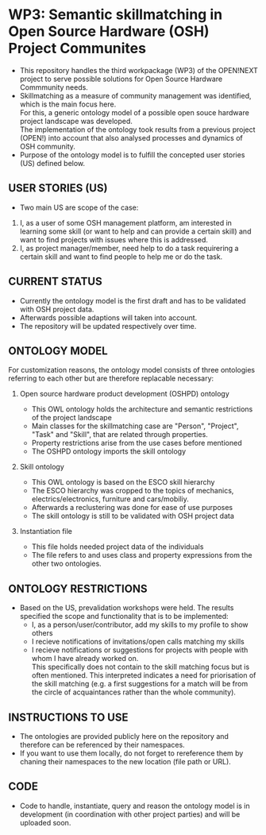 # **WP3: Semantic skillmatching in Open Source Hardware (OSH) Project Communites**

- This repository handles the third workpackage (WP3) of the OPEN!NEXT project to serve possible solutions for Open Source Hardware Commmunity needs.
- Skillmatching as a measure of community management was identified, which is the main focus here.
<br> For this, a generic ontology model of a possible open souce hardware project landscape was developed. 
<br> The implementation of the ontology took results from a previous project (OPEN!) into account that also analysed processes and dynamics of OSH community.
- Purpose of the ontology model is to fulfill the concepted user stories (US) defined below.


## **USER STORIES (US)**

- Two main US are scope of the case: <br>
 1. I, as a user of some OSH management platform, am interested in learning some skill (or want to help and can provide a certain skill) and want to find projects with issues where this is addressed. <br>
 2. I, as project manager/member, need help to do a task requirering a certain skill and want to find people to help me or do the task. 

## **CURRENT STATUS**

- Currently the ontology model is the first draft and has to be validated with OSH project data.
- Afterwards possible adaptions will taken into account.
- The repository will be updated respectively over time.


## **ONTOLOGY MODEL**

For customization reasons, the ontology model consists of three ontologies referring to each other but are therefore replacable necessary:<br>
1. Open source hardware product development (OSHPD) ontology
   - This OWL ontology holds the architecture and semantic restrictions of the project landscape
   - Main classes for the skillmatching case are "Person", "Project", "Task" and "Skill", that are related through properties.
   - Property restrictions arise from the use cases before mentioned
   - The OSHPD ontology imports the skill ontology

2. Skill ontology
   - This OWL ontology is based on the ESCO skill hierarchy
   - The ESCO hierarchy was cropped to the topics of mechanics, electrics/electronics, furniture and cars/mobiliy.
   - Afterwards a reclustering was done for ease of use purposes
   - The skill ontology is still to be validated with OSH project data

3. Instantiation file
   - This file holds needed project data of the individuals
   - The file refers to and uses class and property expressions from the other two ontologies.

## ONTOLOGY RESTRICTIONS
- Based on the US, prevalidation workshops were held. The results specified the scope and functionality that is to be implemented:<br>
  - I, as a person/user/contributor, add my skills to my profile to show others
  - I recieve notifications of invitations/open calls matching my skills
  - I recieve notifications or suggestions for projects with people with whom I have already worked on. <br> This specifically does not contain to the skill matching focus but is often mentioned. This interpreted indicates a need for priorisation of the skill matching (e.g. a first suggestions for a match will be from the circle of acquaintances rather than the whole community).


## **INSTRUCTIONS TO USE**
- The ontologies are provided publicly here on the repository and therefore can be referenced by their namespaces.
- If you want to use them locally, do not forget to rereference them by chaning their namespaces to the new location (file path or URL).

## **CODE**
- Code to handle, instantiate, query and reason the ontology model is in development (in coordination with other project parties) and will be uploaded soon.


